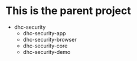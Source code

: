 # This is the parent project

* dhc-security
   * dhc-security-app
   * dhc-security-browser
   * dhc-security-core
   * dhc-security-demo